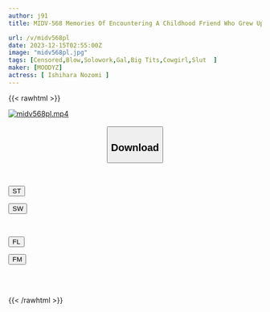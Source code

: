 ```yaml
---
author: j91
title: MIDV-568 Memories Of Encountering A Childhood Friend Who Grew Up To Be A Famous Slut In Her Hometown And Having Him Cum 12 Times In 3 Days And 3 Nights Nozomi Ishihara

url: /v/midv568pl
date: 2023-12-15T02:55:00Z
image: "midv568pl.jpg"
tags: [Censored,Blow,Solowork,Gal,Big Tits,Cowgirl,Slut	 ]
maker: [MOODYZ]
actress: [ Ishihara Nozomi ]
---
```



{{< rawhtml >}}

<div class="video" data-videoid="4WBKZo4o01cK0Zk">
    <a href="javascript:;">
        <img src="/v/midv568pl/midv568pl.jpg" width="WIDTH" height="HEIGHT" alt="midv568pl.mp4" loading="lazy">
    </a>
</div>

<script type="text/javascript" src="https://j91.asia/asset/on-demand-st.js"></script>

<br>
  <link rel="stylesheet" href="https://j91.asia/asset/bs5.css">
  
  <center>
  <button class="btn btn-primary" type="button" data-bs-toggle="collapse" data-bs-target=".multi-collapse" aria-expanded="false" aria-controls="multiCollapseExample1 multiCollapseExample2"><h2>Download</h2></button></center>
</p>
<div class="row">
  <div class="col">
    <div class="collapse multi-collapse" id="multiCollapseExample1">
      <div class="card card-body">
	      	      <br>
<div class="buttons">  
<p><a href="https://streamtape.to/v/4WBKZo4o01cK0Zk" target="_blank"><button class="btn-hover color-3"><i class="fa fa-download"></i> ST</button></a></p>
<p><a href="https://flaswish.com/u6n0uyewhowp" target="_blank"><button class="btn-hover color-2"><i class="fa fa-download"></i> SW</button></a></p></div>
    </div>
  </div>
</div>
  <div class="col">
    <div class="collapse multi-collapse" id="multiCollapseExample2">
      <div class="card card-body">
	      <br>
<div class="buttons">
<p><a href="javascript:;" target="_blank"><button class="btn-hover color-9"><i class="fa fa-download"></i> FL</button></a></p>
<p><a href="javascript:;" target="_blank"><button class="btn-hover color-8"><i class="fa fa-download"></i> FM</button></a></p></div>
<br><br>
      </div>
    </div>
  </div>
</div>

{{< /rawhtml >}}